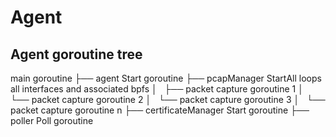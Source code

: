 # Agent

## Agent goroutine tree

main goroutine
├── agent Start goroutine
    ├── pcapManager StartAll loops all interfaces and associated bpfs
    │   ├── packet capture <interface-bpf> goroutine 1
    │   └── packet capture <interface-bpf> goroutine 2
    │   └── packet capture <interface-bpf> goroutine 3
    │   └── packet capture <interface-bpf> goroutine n
    ├── certificateManager Start goroutine
    ├── poller Poll goroutine

